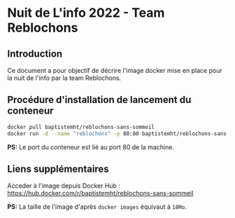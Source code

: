 # Nuit de L'info 2022 - Team Reblochons

## Introduction

Ce document a pour objectif de décrire l'image docker mise en place pour la nuit de l'info par la team Reblochons.

## Procédure d'installation de lancement du conteneur

```bash
docker pull baptistemht/reblochons-sans-sommeil
docker run -d --name "reblochons" -p 80:80 baptistemht/reblochons-sans-sommeil
```

__PS:__ Le port du conteneur est lié au port 80 de la machine.

## Liens supplémentaires

Acceder à l'image depuis Docker Hub : https://hub.docker.com/r/baptistemht/reblochons-sans-sommeil

__PS:__ La taille de l'image d'après `docker images` équivaut à `18Mo`.
